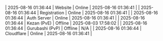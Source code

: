 | 2025-08-16 01:36:44 | Website | Online | 2025-08-16 01:36:41 |
| 2025-08-16 01:36:44 | Registration | Online | 2025-08-16 01:36:41 |
| 2025-08-16 01:36:44 | Auth Server | Online | 2025-08-16 01:36:41 |
| 2025-08-16 01:36:44 | Kezan (PvE) | Offline | 2025-08-03 17:58:02 |
| 2025-08-16 01:36:44 | Gurubashi (PvP) | Offline | N/A |
| 2025-08-16 01:36:44 | Cloudflare | Online | 2025-08-16 01:36:41 |
